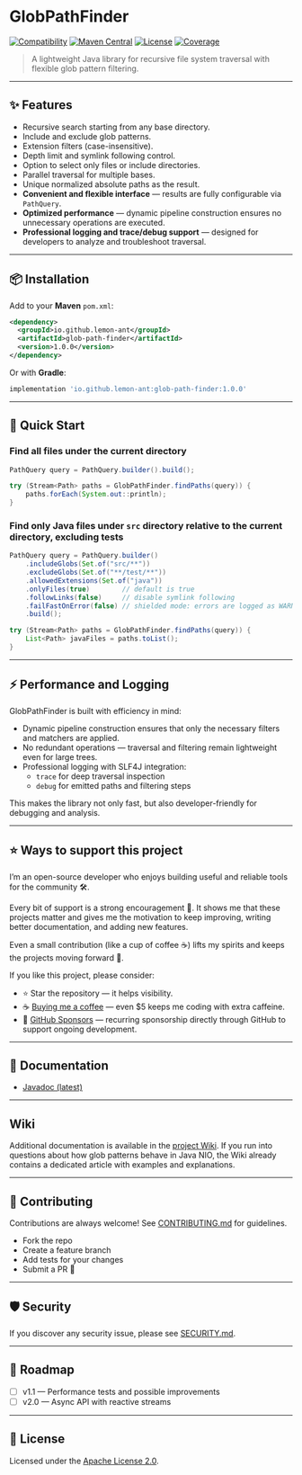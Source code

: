 # GlobPathFinder

[![Compatibility](https://github.com/lemon-ant/glob-path-finder/actions/workflows/compatibility.yml/badge.svg)](https://github.com/lemon-ant/glob-path-finder/actions/workflows/compatibility.yml)
[![Maven Central](https://img.shields.io/maven-central/v/io.github.lemon-ant/glob-path-finder.svg)](https://search.maven.org/artifact/io.github.lemon-ant/glob-path-finder)
[![License](https://img.shields.io/badge/license-Apache%202.0-blue.svg)](LICENSE)
[![Coverage](https://img.shields.io/codecov/c/github/lemon-ant/glob-path-finder)](https://codecov.io/gh/lemon-ant/glob-path-finder)

> A lightweight Java library for recursive file system traversal with flexible glob pattern filtering.

---

## ✨ Features

- Recursive search starting from any base directory.
- Include and exclude glob patterns.
- Extension filters (case-insensitive).
- Depth limit and symlink following control.
- Option to select only files or include directories.
- Parallel traversal for multiple bases.
- Unique normalized absolute paths as the result.
- **Convenient and flexible interface** — results are fully configurable via `PathQuery`.
- **Optimized performance** — dynamic pipeline construction ensures no unnecessary operations are executed.
- **Professional logging and trace/debug support** — designed for developers to analyze and troubleshoot traversal.

---

## 📦 Installation

Add to your **Maven** `pom.xml`:

```xml
<dependency>
  <groupId>io.github.lemon-ant</groupId>
  <artifactId>glob-path-finder</artifactId>
  <version>1.0.0</version>
</dependency>
```

Or with **Gradle**:

```groovy
implementation 'io.github.lemon-ant:glob-path-finder:1.0.0'
```

---

## 🚀 Quick Start

### Find all files under the current directory

```java
PathQuery query = PathQuery.builder().build();

try (Stream<Path> paths = GlobPathFinder.findPaths(query)) {
    paths.forEach(System.out::println);
}
```

### Find only Java files under `src` directory relative to the current directory, excluding tests

```java
PathQuery query = PathQuery.builder()
    .includeGlobs(Set.of("src/**"))
    .excludeGlobs(Set.of("**/test/**"))
    .allowedExtensions(Set.of("java"))
    .onlyFiles(true)        // default is true
    .followLinks(false)     // disable symlink following
    .failFastOnError(false) // shielded mode: errors are logged as WARN, traversal continues
    .build();

try (Stream<Path> paths = GlobPathFinder.findPaths(query)) {
    List<Path> javaFiles = paths.toList();
}
```

---

## ⚡ Performance and Logging

GlobPathFinder is built with efficiency in mind:

- Dynamic pipeline construction ensures that only the necessary filters and matchers are applied.
- No redundant operations — traversal and filtering remain lightweight even for large trees.
- Professional logging with SLF4J integration:
    - `trace` for deep traversal inspection
    - `debug` for emitted paths and filtering steps

This makes the library not only fast, but also developer-friendly for debugging and analysis.

---

## ⭐ Ways to support this project

I’m an open-source developer who enjoys building useful and reliable tools for the community 🛠️.

Every bit of support is a strong encouragement 🌱. It shows me that these projects matter and gives me the motivation
to keep improving, writing better documentation, and adding new features.

Even a small contribution (like a cup of coffee ☕) lifts my spirits and keeps the projects moving forward 🙌.

If you like this project, please consider:

- ⭐ Star the repository — it helps visibility.
- ☕ [Buying me a coffee](https://buymeacoffee.com/antonlem) — even $5 keeps me coding with extra caffeine.
- 💖 [GitHub Sponsors](https://github.com/sponsors/AntonLem) — recurring sponsorship directly through GitHub to support ongoing development.

---

## 📖 Documentation

- [Javadoc (latest)](https://javadoc.io/doc/io.github.lemon-ant/glob-path-finder)

---

## Wiki

Additional documentation is available in the [project Wiki](../../wiki).
If you run into questions about how glob patterns behave in Java NIO, the Wiki already contains a dedicated article with examples and explanations.

---

## 🤝 Contributing

Contributions are always welcome!
See [CONTRIBUTING.md](CONTRIBUTING.md) for guidelines.

- Fork the repo
- Create a feature branch
- Add tests for your changes
- Submit a PR 🚀

---

## 🛡️ Security

If you discover any security issue, please see [SECURITY.md](SECURITY.md).

---

## 📅 Roadmap

- [ ] v1.1 — Performance tests and possible improvements
- [ ] v2.0 — Async API with reactive streams

---

## 📜 License

Licensed under the [Apache License 2.0](LICENSE).
